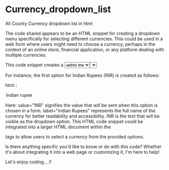 # Currency_dropdown_list
All County Currency dropdown list in html

The code shared appears to be an HTML snippet for creating a dropdown menu specifically for selecting different currencies. This could be used in a web form where users might need to choose a currency, perhaps in the context of an online store, financial application, or any platform dealing with multiple currencies.

This code snippet creates a <select> element in HTML, containing a list of currencies. Each <option> within the <select> element represents a specific currency, with its value and display label. The value attribute holds the currency code, while the label attribute represents the name of the currency.

For instance, the first option for Indian Rupees (INR) is created as follows:

html :
<option value="INR" label="Indian rupee">INR</option>

Here:
value="INR" signifies the value that will be sent when this option is chosen in a form.
label="Indian Rupees" represents the full name of the currency for better readability and accessibility.
INR is the text that will be visible as the dropdown option.
This HTML code snippet could be integrated into a larger HTML document within the <form> tags to allow users to select a currency from the provided options.

Is there anything specific you'd like to know or do with this code? Whether it's about integrating it into a web page or customizing it, I'm here to help!

Let's enjoy coding....!!
